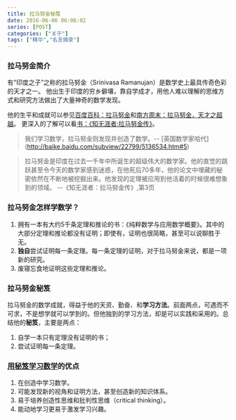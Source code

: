 ```yaml
---
title: 拉马努金秘笈
date: 2016-06-06 06:06:02
series: [POST]
categories: ["关于"]
tags: ["精华","名言摘录"]
---
```

### 拉马努金简介
有“印度之子”之称的拉马努金（Srinivasa Ramanujan）是数学史上最具传奇色彩的天才之一。
他出生于印度的穷乡僻壤，靠自学成才，用他人难以理解的思维方式和研究方法做出了大量神奇的数学发现。
<!-- more -->
他的生平和成就可以参见[百度百科：拉马努金](http://baike.baidu.com/subview/146356/15420981.htm)和[南方周末：拉马努金，天才之超越](http://www.infzm.com/content/86055)。
更深入的了解可以看[书：《知无涯者:拉马努金传》](https://www.amazon.cn/dp/B001SZQJUG/ref=fs_rd_1/451-7418972-4289526)。

>  我们学习数学，拉马努金则发现并创造了数学。-- [英国数学家哈代] (http://baike.baidu.com/subview/22799/5136534.htm#5)

> 拉马努金是印度在过去一千年中所诞生的超级伟大的数学家。他的直觉的跳跃甚至令今天的数学家感到迷惑，在他死后70多年，他的论文中埋藏的秘密依然在不断地被挖掘出来。他发现的定理被应用到他活着的时候很难想象到的领域。 --《知无涯者：拉马努金传》,第3页


### 拉马努金怎样学数学？
1. 拥有一本有大约5千条定理和推论的书：《纯粹数学与应用数学概要》。其中的大部分定理和推论都没有证明；即使有，证明也很简略，甚至可以说聊胜于无。
2. **独自**尝试证明每一条定理。每一条定理的证明，对于拉马努金来说，都是一项新的研究。
3. 废寝忘食地证明这些定理和推论。


### 拉马努金秘笈
拉马努金的数学成就，得益于他的天资、勤奋、和**学习方法**。前面两点，可遇而不可求，不是想学就可以学到的。但他独到的学习方法，却是可以实践和采用的。总结他的**秘笈**，主要是两点：
1. 自学一本只有定理没有证明的书；
2. 尝试证明每一条定理。

### [用秘笈学习数学](/math/用秘笈学习数学/)的优点
1. 在创造中学习数学。
2. 可能发现新的视角和证明方法，甚至创造新的知识体系。
3. 易于培养创造性思维和批判性思维（critical thinking）。
4. 能动地学习更易于激发学习兴趣。

